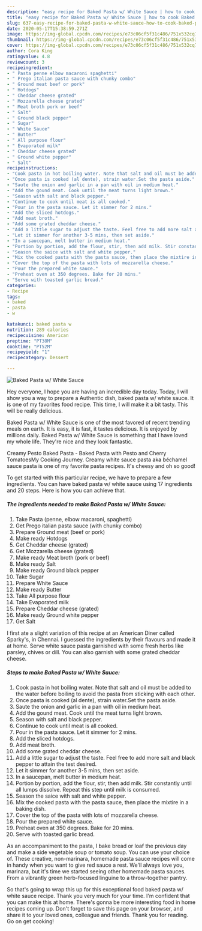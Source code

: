 ```yaml
---
description: "easy recipe for Baked Pasta w/ White Sauce | how to cook Baked Pasta w/ White Sauce"
title: "easy recipe for Baked Pasta w/ White Sauce | how to cook Baked Pasta w/ White Sauce"
slug: 637-easy-recipe-for-baked-pasta-w-white-sauce-how-to-cook-baked-pasta-w-white-sauce
date: 2020-05-17T15:38:59.271Z
image: https://img-global.cpcdn.com/recipes/e73c06cf5f31c486/751x532cq70/baked-pasta-w-white-sauce-recipe-main-photo.jpg
thumbnail: https://img-global.cpcdn.com/recipes/e73c06cf5f31c486/751x532cq70/baked-pasta-w-white-sauce-recipe-main-photo.jpg
cover: https://img-global.cpcdn.com/recipes/e73c06cf5f31c486/751x532cq70/baked-pasta-w-white-sauce-recipe-main-photo.jpg
author: Cora King
ratingvalue: 4.8
reviewcount: 3
recipeingredient:
- " Pasta penne elbow macaroni spaghetti"
- " Prego italian pasta sauce with chunky combo"
- " Ground meat beef or pork"
- " Hotdogs"
- " Cheddar cheese grated"
- " Mozzarella cheese grated"
- " Meat broth pork or beef"
- " Salt"
- " Ground black pepper"
- " Sugar"
- " White Sauce"
- " Butter"
- " All purpose flour"
- " Evaporated milk"
- " Cheddar cheese grated"
- " Ground white pepper"
- " Salt"
recipeinstructions:
- "Cook pasta in hot boiling water. Note that salt and oil must be added to the water before boiling to avoid the pasta from sticking with each other."
- "Once pasta is cooked (al dente), strain water.Set the pasta aside."
- "Saute the onion and garlic in a pan with oil in medium heat."
- "Add the gound meat. Cook until the meat turns light brown."
- "Season with salt and black pepper."
- "Continue to cook until meat is all cooked."
- "Pour in the pasta sauce. Let it simmer for 2 mins."
- "Add the sliced hotdogs."
- "Add meat broth."
- "Add some grated cheddar cheese."
- "Add a little sugar to adjust the taste. Feel free to add more salt and black pepper to attain the test desired."
- "Let it simmer for another 3-5 mins, then set aside."
- "In a saucepan, melt butter in medium heat."
- "Portion by portion, add the flour, stir, then add milk. Stir constantly until all lumps dissolve. Repeat this step until milk is consumed."
- "Season the saice with salt and white pepper."
- "Mix the cooked pasta with the pasta sauce, then place the mixtire in a baking dish."
- "Cover the top of the pasta with lots of mozzarella cheese."
- "Pour the prepared white sauce."
- "Preheat oven at 350 degrees. Bake for 20 mins."
- "Serve with toasted garlic bread."
categories:
- Recipe
tags:
- baked
- pasta
- w

katakunci: baked pasta w 
nutrition: 289 calories
recipecuisine: American
preptime: "PT38M"
cooktime: "PT52M"
recipeyield: "1"
recipecategory: Dessert

---
```



![Baked Pasta w/ White Sauce](https://img-global.cpcdn.com/recipes/e73c06cf5f31c486/751x532cq70/baked-pasta-w-white-sauce-recipe-main-photo.jpg)

Hey everyone, I hope you are having an incredible day today. Today, I will show you a way to prepare a Authentic dish, baked pasta w/ white sauce. It is one of my favorites food recipe. This time, I will make it a bit tasty. This will be really delicious.

Baked Pasta w/ White Sauce is one of the most favored of recent trending meals on earth. It is easy, it is fast, it tastes delicious. It is enjoyed by millions daily. Baked Pasta w/ White Sauce is something that I have loved my whole life. They're nice and they look fantastic.

Creamy Pesto Baked Pasta - Baked Pasta with Pesto and Cherry TomatoesMy Cooking Journey. Creamy white sauce pasta aka béchamel sauce pasta is one of my favorite pasta recipes. It&#39;s cheesy and oh so good!


To get started with this particular recipe, we have to prepare a few ingredients. You can have baked pasta w/ white sauce using 17 ingredients and 20 steps. Here is how you can achieve that.

<!--inarticleads1-->

##### The ingredients needed to make Baked Pasta w/ White Sauce:

1. Take  Pasta (penne, elbow macaroni, spaghetti)
1. Get  Prego italian pasta sauce (with chunky combo)
1. Prepare  Ground meat (beef or pork)
1. Make ready  Hotdogs
1. Get  Cheddar cheese (grated)
1. Get  Mozzarella cheese (grated)
1. Make ready  Meat broth (pork or beef)
1. Make ready  Salt
1. Make ready  Ground black pepper
1. Take  Sugar
1. Prepare  White Sauce
1. Make ready  Butter
1. Take  All purpose flour
1. Take  Evaporated milk
1. Prepare  Cheddar cheese (grated)
1. Make ready  Ground white pepper
1. Get  Salt


I first ate a slight variation of this recipe at an American Diner called Sparky&#39;s, in Chennai. I guessed the ingredients by their flavours and made it at home. Serve white sauce pasta garnished with some fresh herbs like parsley, chives or dill. You can also garnish with some grated cheddar cheese. 

<!--inarticleads2-->

##### Steps to make Baked Pasta w/ White Sauce:

1. Cook pasta in hot boiling water. Note that salt and oil must be added to the water before boiling to avoid the pasta from sticking with each other.
1. Once pasta is cooked (al dente), strain water.Set the pasta aside.
1. Saute the onion and garlic in a pan with oil in medium heat.
1. Add the gound meat. Cook until the meat turns light brown.
1. Season with salt and black pepper.
1. Continue to cook until meat is all cooked.
1. Pour in the pasta sauce. Let it simmer for 2 mins.
1. Add the sliced hotdogs.
1. Add meat broth.
1. Add some grated cheddar cheese.
1. Add a little sugar to adjust the taste. Feel free to add more salt and black pepper to attain the test desired.
1. Let it simmer for another 3-5 mins, then set aside.
1. In a saucepan, melt butter in medium heat.
1. Portion by portion, add the flour, stir, then add milk. Stir constantly until all lumps dissolve. Repeat this step until milk is consumed.
1. Season the saice with salt and white pepper.
1. Mix the cooked pasta with the pasta sauce, then place the mixtire in a baking dish.
1. Cover the top of the pasta with lots of mozzarella cheese.
1. Pour the prepared white sauce.
1. Preheat oven at 350 degrees. Bake for 20 mins.
1. Serve with toasted garlic bread.


As an accompaniment to the pasta, I bake bread or loaf the previous day and make a side vegetable soup or tomato soup. You can use your choice of. These creative, non-marinara, homemade pasta sauce recipes will come in handy when you want to give red sauce a rest. We&#39;ll always love you, marinara, but it&#39;s time we started seeing other homemade pasta sauces. From a vibrantly green herb-focused linguine to a throw-together pantry. 

So that's going to wrap this up for this exceptional food baked pasta w/ white sauce recipe. Thank you very much for your time. I'm confident that you can make this at home. There's gonna be more interesting food in home recipes coming up. Don't forget to save this page on your browser, and share it to your loved ones, colleague and friends. Thank you for reading. Go on get cooking!
